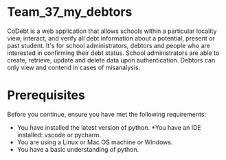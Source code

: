 # Team_37_my_debtors
CoDebt is a web application that allows schools within a particular locality view, interact, and verify all debt information about a potential, present or past student. It's for school administrators, debtors and people who are interested in confirming their debt status. School administrators are able to create, retrieve, update and delete data upon authentication. Debtors can only view and contend in cases of misanalysis.

# Prerequisites
Before you continue, ensure you have met the following requirements:

* You have installed the latest version of python.
*You have an IDE installed: vscode or pycharm.
* You are using a Linux or Mac OS machine or Windows.
* You have a basic understanding of python.